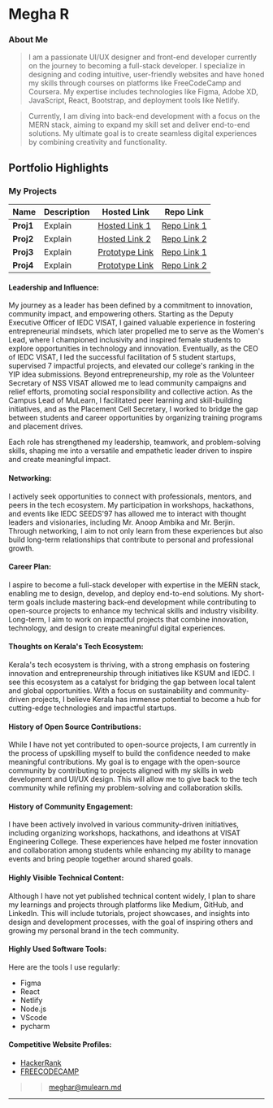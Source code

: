 # Megha R

### About Me

> I am a passionate UI/UX designer and front-end developer currently on the journey to becoming a full-stack developer. I specialize in designing and coding intuitive, user-friendly websites and have honed my skills through courses on platforms like FreeCodeCamp and Coursera. My expertise includes technologies like Figma, Adobe XD, JavaScript, React, Bootstrap, and deployment tools like Netlify.

> Currently, I am diving into back-end development with a focus on the MERN stack, aiming to expand my skill set and deliver end-to-end solutions. My ultimate goal is to create seamless digital experiences by combining creativity and functionality.

## Portfolio Highlights  


### My Projects 

| Name                | Description                                                               | Hosted Link                              | Repo Link                                                      |
|---------------------|---------------------------------------------------------------------------|------------------------------------------|----------------------------------------------------------------|
| **Proj1**  | Explain                                            | [Hosted Link 1](https://jr-boney.github.io/Music-Player/)    | [Repo Link 1](https://github.com/jr-boney/Music-Player)             |
| **Proj2**  | Explain                                              | [Hosted Link 2](https://jr-boney.github.io/Link-saver-chrome-extension/)    | [Repo Link 2](https://github.com/jr-boney/Link-saver-chrome-extension)             |
| **Proj3**  | Explain                                                | [Prototype Link](https://www.figma.com/proto/CdIff1UCo3ECbe2ugrEZXk/google-project-hi-fi?node-id=1-4&t=acaq3kTezZ52N8BP-1&scaling=scale-down-width&page-id=0%3A1&starting-point-node-id=1%3A4)    | [Repo Link 1](https://www.figma.com/design/CdIff1UCo3ECbe2ugrEZXk/google-project-hi-fi?node-id=0%3A1&t=hagJHAr5FgE1iBpl-1)             |
| **Proj4**  | Explain                                               | [Prototype Link](https://www.figma.com/proto/RdRgdORgsLWDeorIfawk3N/First-WIREFRAME?node-id=4234-531&t=98FGujNU2zADtk8i-1&scaling=scale-down&page-id=243%3A1&starting-point-node-id=4234%3A531)    | [Repo Link 2](https://www.figma.com/design/RdRgdORgsLWDeorIfawk3N/First-WIREFRAME?node-id=243%3A1&t=hagJHAr5FgE1iBpl-1)             |


#### Leadership and Influence:

My journey as a leader has been defined by a commitment to innovation, community impact, and empowering others. Starting as the Deputy Executive Officer of IEDC VISAT, I gained valuable experience in fostering entrepreneurial mindsets, which later propelled me to serve as the Women's Lead, where I championed inclusivity and inspired female students to explore opportunities in technology and innovation. Eventually, as the CEO of IEDC VISAT, I led the successful facilitation of 5 student startups, supervised 7 impactful projects, and elevated our college's ranking in the YIP idea submissions. Beyond entrepreneurship, my role as the Volunteer Secretary of NSS VISAT allowed me to lead community campaigns and relief efforts, promoting social responsibility and collective action. As the Campus Lead of MuLearn, I facilitated peer learning and skill-building initiatives, and as the Placement Cell Secretary, I worked to bridge the gap between students and career opportunities by organizing training programs and placement drives.

Each role has strengthened my leadership, teamwork, and problem-solving skills, shaping me into a versatile and empathetic leader driven to inspire and create meaningful impact.


#### Networking:  

I actively seek opportunities to connect with professionals, mentors, and peers in the tech ecosystem. My participation in workshops, hackathons, and events like IEDC SEEDS'97 has allowed me to interact with thought leaders and visionaries, including Mr. Anoop Ambika and Mr. Berjin. Through networking, I aim to not only learn from these experiences but also build long-term relationships that contribute to personal and professional growth.


#### Career Plan:

I aspire to become a full-stack developer with expertise in the MERN stack, enabling me to design, develop, and deploy end-to-end solutions. My short-term goals include mastering back-end development while contributing to open-source projects to enhance my technical skills and industry visibility. Long-term, I aim to work on impactful projects that combine innovation, technology, and design to create meaningful digital experiences.
  

#### Thoughts on Kerala's Tech Ecosystem:

Kerala's tech ecosystem is thriving, with a strong emphasis on fostering innovation and entrepreneurship through initiatives like KSUM and IEDC. I see this ecosystem as a catalyst for bridging the gap between local talent and global opportunities. With a focus on sustainability and community-driven projects, I believe Kerala has immense potential to become a hub for cutting-edge technologies and impactful startups.

#### History of Open Source Contributions:

While I have not yet contributed to open-source projects, I am currently in the process of upskilling myself to build the confidence needed to make meaningful contributions. My goal is to engage with the open-source community by contributing to projects aligned with my skills in web development and UI/UX design. This will allow me to give back to the tech community while refining my problem-solving and collaboration skills.


#### History of Community Engagement:

I have been actively involved in various community-driven initiatives, including organizing workshops, hackathons, and ideathons at VISAT Engineering College. These experiences have helped me foster innovation and collaboration among students while enhancing my ability to manage events and bring people together around shared goals.


#### Highly Visible Technical Content:

Although I have not yet published technical content widely, I plan to share my learnings and projects through platforms like Medium, GitHub, and LinkedIn. This will include tutorials, project showcases, and insights into design and development processes, with the goal of inspiring others and growing my personal brand in the tech community.


#### Highly Used Software Tools:

Here are the tools I use regularly:
- Figma
- React
- Netlify
- Node.js
- VScode
- pycharm

#### Competitive Website Profiles:

- [HackerRank](https://www.hackerrank.com/profile/)
- [FREECODECAMP](https://www.freecodecamp.org/)



>
>>  [meghar@mulearn.md](https://app.mulearn.org/profile/meghar@mulearn)
---
